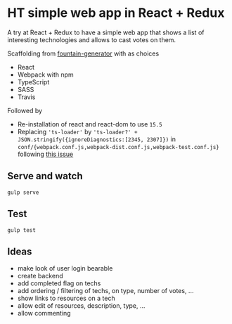 # HT simple web app in React + Redux
A try at React + Redux to have a simple web app that shows a list of interesting technologies
and allows to cast votes on them.

Scaffolding from [fountain-generator](http://fountainjs.io/) with as choices
- React
- Webpack with npm
- TypeScript
- SASS
- Travis

Followed by 
- Re-installation of react and react-dom to use `15.5`
- Replacing `'ts-loader'` by `'ts-loader?' + JSON.stringify({ignoreDiagnostics:[2345, 2307]})` 
in `conf/{webpack.conf.js,webpack-dist.conf.js,webpack-test.conf.js}` following 
[this issue](https://github.com/FountainJS/generator-fountain-react/issues/70)

## Serve and watch
``gulp serve``

## Test
``gulp test``

## Ideas
- make look of user login bearable
- create backend
- add completed flag on techs
- add ordering / filtering of techs, on type, number of votes, ...
- show links to resources on a tech
- allow edit of resources, description, type, ...
- allow commenting
